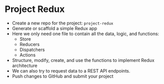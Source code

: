# Project Redux

- Create a new repo for the project: `project-redux`
- Generate or scaffold a simple Redux app
- Here we only need one file to contain all the data, logic, and functions:
  - Store
  - Reducers
  - Dispatchers
  - Actions
- Structure, modify, create, and use the functions to implement Redux architecture
- We can also try to request data to a REST API endpoints.
- Push changes to GitHub and submit your project
